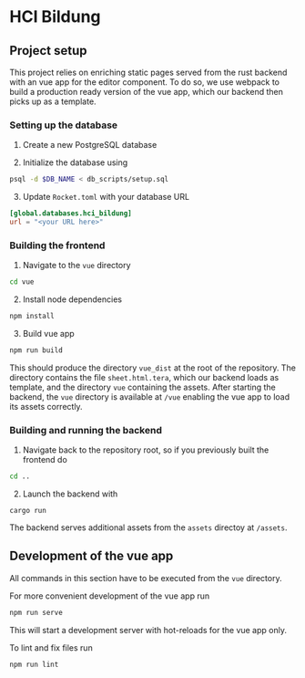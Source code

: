 # HCI Bildung

## Project setup

This project relies on enriching static pages served from the rust backend with an vue app for the editor component. To do so, we use webpack to build a production ready version of the vue app, which our backend then picks up as a template.

### Setting up the database

1. Create a new PostgreSQL database

2. Initialize the database using

```bash
psql -d $DB_NAME < db_scripts/setup.sql
```

3. Update `Rocket.toml` with your database URL

```toml
[global.databases.hci_bildung]
url = "<your URL here>"
```

### Building the frontend

1. Navigate to the `vue` directory

```bash
cd vue
```

2. Install node dependencies

```bash
npm install
```

3. Build vue app

```bash
npm run build
```

This should produce the directory `vue_dist` at the root of the repository.
The directory contains the file `sheet.html.tera`, which our backend loads as template, and the directory `vue` containing the assets.
After starting the backend, the `vue` directory is available at `/vue` enabling the vue app to load its assets correctly.

### Building and running the backend

1. Navigate back to the repository root, so if you previously built the frontend do

```bash
cd ..
```

2. Launch the backend with

```
cargo run
```

The backend serves additional assets from the `assets` directoy at `/assets`.

## Development of the vue app

All commands in this section have to be executed from the `vue` directory.

For more convenient development of the vue app run

```bash
npm run serve
```

This will start a development server with hot-reloads for the vue app only.

To lint and fix files run

```bash
npm run lint
```
